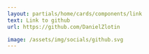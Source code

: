 ```yaml
---
layout: partials/home/cards/components/link
text: Link to github
url: https://github.com/DanielZlotin

image: /assets/img/socials/github.svg
---
```

